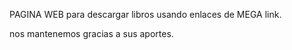 PAGINA WEB para descargar libros usando enlaces de MEGA link.

nos mantenemos gracias a sus aportes.

